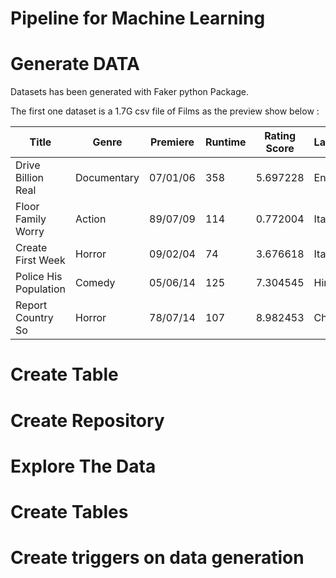 # Pipeline for Machine Learning

# Generate DATA

Datasets has been generated with Faker python Package. 

The first one dataset is a 1.7G csv file of Films as the preview show below : 

| Title | Genre | Premiere | Runtime | Rating Score | Language | Author |
| --- | --- | --- | --- | --- | --- | --- |
| Drive Billion Real | Documentary | 07/01/06 | 358 | 5.697228 | English | Danny Hudson |
| Floor Family Worry | Action | 89/07/09 | 114 | 0.772004 | Italian | John Pruitt |
| Create First Week | Horror | 09/02/04 | 74 | 3.676618 | Italian | Anthony Perez |
| Police His Population | Comedy | 05/06/14 | 125 | 7.304545 | Hindi | Matthew Jackson |
| Report Country So | Horror | 78/07/14 | 107 | 8.982453 | Chinese | Jason Delgado |

# Create Table

# Create Repository

# Explore The Data

# Create Tables

# Create triggers on data generation